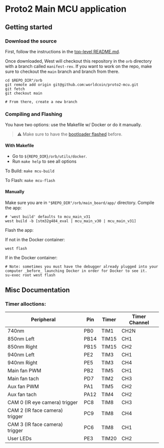 # Proto2 Main MCU application

## Getting started

### Download the source

First, follow the instructions in the [top-level README.md](https://github.com/worldcoin/proto2-mcu/tree/support_evt#readme).

Once downloaded, West will checkout this repository in the `orb` directory
with a branch called `manifest-rev`. If you want to work on the repo, make sure
to checkout the `main` branch and branch from there.

```shell
cd $REPO_DIR"/orb
git remote add origin git@github.com:worldcoin/proto2-mcu.git
git fetch
git checkout main

# From there, create a new branch
```

### Compiling and Flashing

You have two options: use the Makefile w/ Docker or do it manually.

> ⚠️ Make sure to have the [bootloader flashed](../../bootloader_main/README.md) before.

#### With Makefile

- Go to `${REPO_DIR}/orb/utils/docker`.
- Run `make help` to see all options

To Build: `make mcu-build`

To Flash: `make mcu-flash`

#### Manually

Make sure you are in `"$REPO_DIR"/orb/main_board/app/` directory.
Compile the app:

```shell
# 'west build' defaults to mcu_main_v31
west build -b [stm32g484_eval | mcu_main_v30 | mcu_main_v31]
```

Flash the app:

If not in the Docker container:

```shell
west flash
```

If in the Docker container:

```shell
# Note: sometimes you must have the debugger already plugged into your computer _before_ launching Docker in order for Docker to see it.
su-exec root west flash
```

## Misc Documentation

### Timer alloctions:

| Peripheral                     | Pin  | Timer | Timer Channel |
| ------------------------------ | ---- | ----- | ------------- |
| 740nm                          | PB0  | TIM1  | CH2N          |
| 850nm Left                     | PB14 | TIM15 | CH1           |
| 850nm Right                    | PB15 | TIM15 | CH2           |
| 940nm Left                     | PE2  | TIM3  | CH1           |
| 940nm Right                    | PE5  | TIM3  | CH4           |
| Main fan PWM                   | PB2  | TIM5  | CH1           |
| Main fan tach                  | PD7  | TIM2  | CH3           |
| Aux fan PWM                    | PA1  | TIM5  | CH2           |
| Aux fan tach                   | PA12 | TIM4  | CH2           |
| CAM 0 (IR eye camera) trigger  | PC8  | TIM8  | CH3           |
| CAM 2 (IR face camera) trigger | PC9  | TIM8  | CH4           |
| CAM 3 (IR face camera) trigger | PC6  | TIM8  | CH1           |
| User LEDs                      | PE3  | TIM20 | CH2           |

